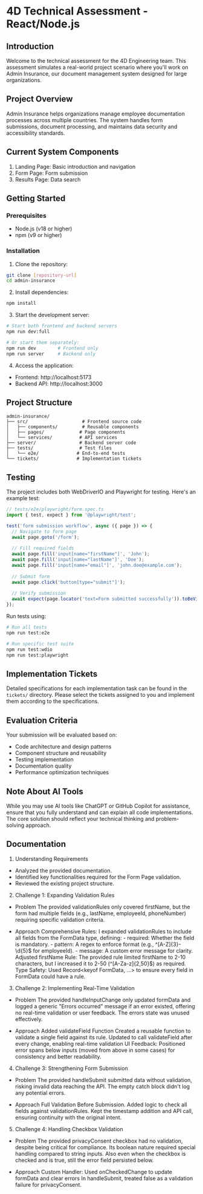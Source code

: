 <!---  
Welcome to our technical assessment!  
We see you've found our hidden message - you're already showing great attention to detail!  
To acknowledge this discovery, feel free to add your favorite programming meme in the **Documentation** section.  
We love seeing personality shine through! 😊  
-->  

# 4D Technical Assessment - React/Node.js

## Introduction

Welcome to the technical assessment for the 4D Engineering team. This assessment simulates a real-world project scenario where you'll work on Admin Insurance, our document management system designed for large organizations.

## Project Overview

Admin Insurance helps organizations manage employee documentation processes across multiple countries. The system handles form submissions, document processing, and maintains data security and accessibility standards.

## Current System Components

1. Landing Page: Basic introduction and navigation
2. Form Page: Form submission 
3. Results Page: Data search

## Getting Started

### Prerequisites
- Node.js (v18 or higher)
- npm (v9 or higher)

### Installation
1. Clone the repository:
```bash
git clone [repository-url]
cd admin-insurance
```

2. Install dependencies:
```bash
npm install
```

3. Start the development server:
```bash
# Start both frontend and backend servers
npm run dev:full

# Or start them separately:
npm run dev        # Frontend only
npm run server     # Backend only
```

4. Access the application:
- Frontend: http://localhost:5173
- Backend API: http://localhost:3000

## Project Structure
```
admin-insurance/
├── src/                    # Frontend source code
│   ├── components/         # Reusable components
│   ├── pages/             # Page components
│   └── services/          # API services
├── server/                # Backend server code
├── tests/                 # Test files
│   └── e2e/              # End-to-end tests
└── tickets/              # Implementation tickets
```

## Testing

The project includes both WebDriverIO and Playwright for testing. Here's an example test:

```typescript
// tests/e2e/playwright/form.spec.ts
import { test, expect } from '@playwright/test';

test('form submission workflow', async ({ page }) => {
  // Navigate to form page
  await page.goto('/form');
  
  // Fill required fields
  await page.fill('input[name="firstName"]', 'John');
  await page.fill('input[name="lastName"]', 'Doe');
  await page.fill('input[name="email"]', 'john.doe@example.com');
  
  // Submit form
  await page.click('button[type="submit"]');
  
  // Verify submission
  await expect(page.locator('text=Form submitted successfully')).toBeVisible();
});
```

Run tests using:
```bash
# Run all tests
npm run test:e2e

# Run specific test suite
npm run test:wdio
npm run test:playwright
```

## Implementation Tickets

Detailed specifications for each implementation task can be found in the `tickets/` directory. Please select the tickets assigned to you and implement them according to the specifications.

## Evaluation Criteria

Your submission will be evaluated based on:
- Code architecture and design patterns
- Component structure and reusability
- Testing implementation
- Documentation quality
- Performance optimization techniques

## Note About AI Tools

While you may use AI tools like ChatGPT or GitHub Copilot for assistance, ensure that you fully understand and can explain all code implementations. The core solution should reflect your technical thinking and problem-solving approach.

## Documentation  
1. Understanding Requirements
- Analyzed the provided documentation.
- Identified key functionalities required for the Form Page validation.
- Reviewed the existing project structure.

2. Challenge 1: Expanding Validation Rules
- Problem
    The provided validationRules only covered firstName, but the form had multiple fields (e.g., lastName, employeeId, phoneNumber) requiring specific validation criteria.

- Approach
    Comprehensive Rules: I expanded validationRules to include all fields from the FormData type, defining:
      - required: Whether the field is mandatory.
      - pattern: A regex to enforce format (e.g., ^[A-Z]{3}-\d{5}$ for employeeId).
      - message: A custom error message for clarity.
    Adjusted firstName Rule: The provided rule limited firstName to 2-10 characters, but I increased it to 2-50 (^[A-Za-z]{2,50}$) as required.
    Type Safety: Used Record<keyof FormData, ...> to ensure every field in FormData could have a rule.

3. Challenge 2: Implementing Real-Time Validation
- Problem
    The provided handleInputChange only updated formData and logged a generic "Errors occurred" message if an error existed, offering no real-time validation or user feedback. The errors state was unused effectively.

- Approach
    Added validateField Function
    Created a reusable function to validate a single field against its rule.
    Updated to call validateField after every change, enabling real-time validation
    UI Feedback: Positioned error spans below inputs (moved from above in some cases) for consistency and better readability.

4. Challenge 3: Strengthening Form Submission
- Problem
    The provided handleSubmit submitted data without validation, risking invalid data reaching the API. The empty catch block didn't log any potential errors.

- Approach
    Full Validation Before Submission.
    Added logic to check all fields against validationRules.
    Kept the timestamp addition and API call, ensuring continuity with the original intent.

5. Challenge 4: Handling Checkbox Validation
- Problem
    The provided privacyConsent checkbox had no validation, despite being critical for compliance. Its boolean nature required special handling compared to string inputs.
    Also even when the checkbox is checked and is true, still the error field persisted below.

- Approach
    Custom Handler: Used onCheckedChange to update formData and clear errors
    In handleSubmit, treated false as a validation failure for privacyConsent.